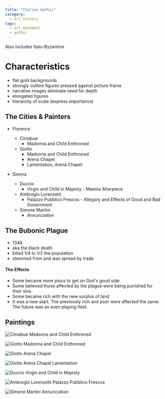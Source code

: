 ```yaml
---
title: "Italian Gothic"
category: 
  - art_history
tags: 
  - art_movement
  - gothic
---
```

Also includes Italo-Byzantine

# Characteristics 
* flat gold backgrounds 
* strongly outline figures pressed against picture frame
* narrative images eliminate need for depth
* elongated figures
* hierarchy of scale (express importance)



## The Cities & Painters

* Florence
  * Cimabue
    * Madonna and Child Enthroned
  * Giotto
    * Madonna and Child Enthroned
    * Arena Chapel
    * Lamentation, Arena Chapel
    
* Sienna
  * Duccio
    * Virgin and Child in Majesty - Maesta Altarpiece
  * Ambrogio Lorenzetti
    * Palazzo Pubblico Frescos - Allegory and Effects of Good and Bad Government
  * Simone Martini
    * Annunciation
    
## The Bubonic Plague
* 1348
* aka the black death
* killed 1/4 to 1/2 the population
* stemmed from and was spread by trade
#### The Effects
* Some became more pious to get on God's good side
* Some believed those affected by the plague were being punished for their sins
* Some became rich with the new surplus of land 
* It was a new start. The previously rich and poor were affected the same. The future was an even playing field. 


## Paintings
![Cimabue Madonna and Child Enthroned](https://smarthistory.org/wp-content/uploads/2019/03/CimabueTrinitaCroppedSm.jpg "Cimabue - Madonna and Child Enthroned")

![Giotto Madonna and Child Enthroned](http://www.travelingintuscany.com/images/art/giotto/ognissantimadonna700.jpg "Giotto - Madonna and Child Enthroned")

![Giotto Arena Chapel](https://sites.google.com/site/adairarthistory/_/rsrc/1487600272497/iii-early-europe-and-colonial-americas/63-arena-scrovegni-chapel-including-lamentation/114200.jpg "Giotto - Arena Chapel")

![Giotto Arena Chapel Lamentation](https://upload.wikimedia.org/wikipedia/commons/3/3a/Giotto_-_Scrovegni_-_-36-_-_Lamentation_%28The_Mourning_of_Christ%29_adj.jpg "Giotto - Arena Chapel, Lamentation")

![Duccio Virgin and Child in Majesty](https://upload.wikimedia.org/wikipedia/commons/f/f0/Duccio_maesta1021.jpg "Duccio - Virgin and Child in Majesty / Maesta Altarpiece")

![Ambrogio Lorenzetti Palazzo Pubblico Frescos ](https://i.pinimg.com/originals/f8/dd/ba/f8ddba59493898ca1f94c7dcae37e7eb.jpg "Ambrogio Lorenzetti - Palazzo Pubblico Frescos - Allegory and Effects of Good and Bad Government")

![Simone Martini Annunciation ](https://images.uffizi.it/production/attachments/1576847910908083-02-simone-martini.jpg?ixlib=rails-2.1.3&w=1200&h=800&fit=clip&crop=center&fm=pjpg&auto=compress "Simone Martini - Annunciation ")
